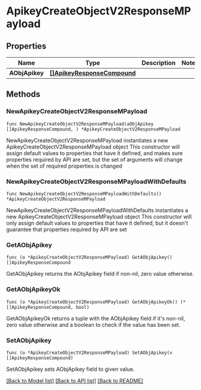 # ApikeyCreateObjectV2ResponseMPayload

## Properties

Name | Type | Description | Notes
------------ | ------------- | ------------- | -------------
**AObjApikey** | [**[]ApikeyResponseCompound**](ApikeyResponseCompound.md) |  | 

## Methods

### NewApikeyCreateObjectV2ResponseMPayload

`func NewApikeyCreateObjectV2ResponseMPayload(aObjApikey []ApikeyResponseCompound, ) *ApikeyCreateObjectV2ResponseMPayload`

NewApikeyCreateObjectV2ResponseMPayload instantiates a new ApikeyCreateObjectV2ResponseMPayload object
This constructor will assign default values to properties that have it defined,
and makes sure properties required by API are set, but the set of arguments
will change when the set of required properties is changed

### NewApikeyCreateObjectV2ResponseMPayloadWithDefaults

`func NewApikeyCreateObjectV2ResponseMPayloadWithDefaults() *ApikeyCreateObjectV2ResponseMPayload`

NewApikeyCreateObjectV2ResponseMPayloadWithDefaults instantiates a new ApikeyCreateObjectV2ResponseMPayload object
This constructor will only assign default values to properties that have it defined,
but it doesn't guarantee that properties required by API are set

### GetAObjApikey

`func (o *ApikeyCreateObjectV2ResponseMPayload) GetAObjApikey() []ApikeyResponseCompound`

GetAObjApikey returns the AObjApikey field if non-nil, zero value otherwise.

### GetAObjApikeyOk

`func (o *ApikeyCreateObjectV2ResponseMPayload) GetAObjApikeyOk() (*[]ApikeyResponseCompound, bool)`

GetAObjApikeyOk returns a tuple with the AObjApikey field if it's non-nil, zero value otherwise
and a boolean to check if the value has been set.

### SetAObjApikey

`func (o *ApikeyCreateObjectV2ResponseMPayload) SetAObjApikey(v []ApikeyResponseCompound)`

SetAObjApikey sets AObjApikey field to given value.



[[Back to Model list]](../README.md#documentation-for-models) [[Back to API list]](../README.md#documentation-for-api-endpoints) [[Back to README]](../README.md)


